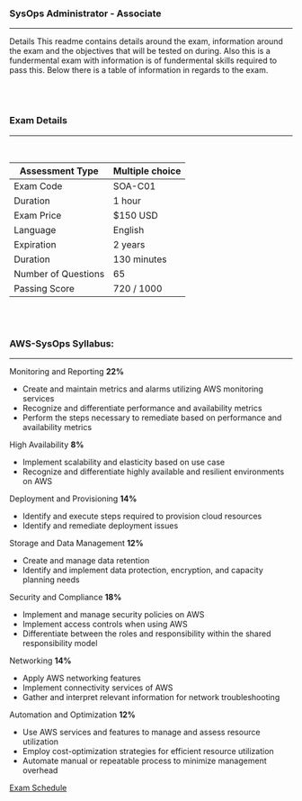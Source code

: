 ### SysOps Administrator - Associate
---

Details
This readme contains details around the exam, information around the exam and the objectives that will be tested on during.  Also this is a fundermental exam with information is of fundermental skills required to pass this.  Below there is a table of information in regards to the exam.

<br>
<br>

### Exam Details
---

<br>


| Assessment Type     | Multiple choice
| ------------------- | -------------- |
| Exam Code           | SOA-C01
| Duration            | 1 hour
| Exam Price          | $150 USD
| Language            | English
| Expiration          | 2 years
| Duration            | 130 minutes
| Number of Questions | 65
| Passing Score       | 720 / 1000

<br>
<br>

### AWS-SysOps Syllabus:
---

Monitoring and Reporting **22%**
- Create and maintain metrics and alarms utilizing AWS monitoring services
- Recognize and differentiate performance and availability metrics
- Perform the steps necessary to remediate based on performance and availability metrics	

High Availability **8%**
- Implement scalability and elasticity based on use case
- Recognize and differentiate highly available and resilient environments on AWS	

Deployment and Provisioning **14%**
- Identify and execute steps required to provision cloud resources
- Identify and remediate deployment issues	

Storage and Data Management	**12%**
- Create and manage data retention
- Identify and implement data protection, encryption, and capacity planning needs	

Security and Compliance	**18%**
- Implement and manage security policies on AWS
- Implement access controls when using AWS
- Differentiate between the roles and responsibility within the shared responsibility model	

Networking **14%**
- Apply AWS networking features
- Implement connectivity services of AWS
- Gather and interpret relevant information for network troubleshooting

Automation and Optimization **12%**
- Use AWS services and features to manage and assess resource utilization
- Employ cost-optimization strategies for efficient resource utilization
- Automate manual or repeatable process to minimize management overhead


[Exam Schedule](https://aws.amazon.com/certification/certification-prep/testing/)
